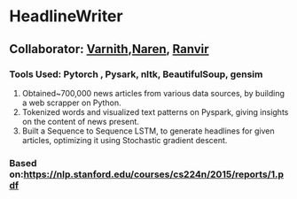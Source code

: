 # HeadlineWriter

## Collaborator: [Varnith](https://www.linkedin.com/in/varnith-chordia/),[Naren](https://www.linkedin.com/in/naren-sundar-data-analyst/), [Ranvir](https://www.linkedin.com/in/ranvir-singh-92277634/)
### Tools Used: Pytorch , Pysark, nltk, BeautifulSoup, gensim
1. Obtained~700,000 news articles from various data sources, by building a web scrapper on Python.
2. Tokenized words and visualized text patterns on Pyspark, giving insights on the content of news present.
3. Built a Sequence to Sequence LSTM, to generate headlines  for given articles, optimizing it using Stochastic gradient descent.
### Based on:https://nlp.stanford.edu/courses/cs224n/2015/reports/1.pdf
